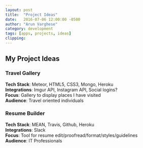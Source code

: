 ```yaml
---
layout: post
title:  "Project Ideas"
date:   2016-07-06 12:00:00 -0500
author: "Arun Varghese"
category: development
tags: [apps, projects, ideas]
clipping: 
---
```


## My Project Ideas

### <i class="fa fa-fw fa-code"></i> Travel Gallery  
**Tech Stack**: Meteor, HTML5, CSS3, Mongo, Heroku  
**Integrations**: Imgur API, Instagram API, Social logins?  
**Focus**: Gallery to display places I have visited  
**Audience**: Travel oriented individuals

### <i class="fa fa-fw fa-code"></i> Resume Builder  
**Tech Stack**: MEAN, Travis, Github, Heroku  
**Integrations**: Slack  
**Focus**: Tool for resume edit/proofread/format/styles/guidelines  
**Audience**: IT Professionals





